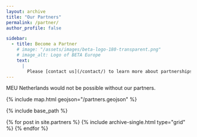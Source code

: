```yaml
---
layout: archive
title: "Our Partners"
permalink: /partner/
author_profile: false

sidebar:
  - title: Become a Partner
    # image: "/assets/images/beta-logo-180-transparent.png"
    # image_alt: Logo of BETA Europe
    text:
      |
        Please [contact us](/contact/) to learn more about partnerships.
---
```


MEU Netherlands would not be possible without our partners.

{% include map.html geojson="/partners.geojson" %}

{% include base_path %}

<div class="grid__wrapper grid__partners">
  {% for post in site.partners %}
    {% include archive-single.html type="grid" %}
  {% endfor %}
</div>
